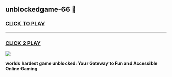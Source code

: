 
## unblockedgame-66 👋
<h3>
<a href="https://premium.freeplayer.one?title=unblockedgame-66&ref=14F">CLICK TO PLAY</a></h3>
<hr>

<h3>
<a href="https://premium.freeplayer.one?title=unblockedgame-66&ref=14F">CLICK 2 PLAY</a>
  
</h3>

<a href="https://premium.freeplayer.one?title=unblockedgame-66&ref=12F/"><img src="https://clearcache.store/games.png"></a>


**worlds hardest game unblocked: Your Gateway to Fun and Accessible Online Gaming**
